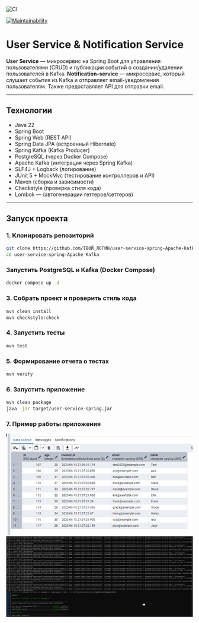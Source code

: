![CI](https://github.com/irinakomarchenko/user-service-spring/actions/workflows/ci.yml/badge.svg)

[![Maintainability](https://qlty.sh/badges/1d96f9b0-00d7-47ce-bd3a-f03a36f33f8c/maintainability.svg)](https://qlty.sh/gh/irinakomarchenko/projects/user-service-spring-Apache-Kafka)

# User Service & Notification Service

**User Service** — микросервис на Spring Boot для управления пользователями (CRUD) и публикации событий о создании/удалении пользователей в Kafka.
**Notification-service** —  микросервис, который слушает события из Kafka и отправляет email-уведомления пользователям. Также предоставляет API для отправки email.


---

## Технологии

- Java 22
- Spring Boot
- Spring Web (REST API)
- Spring Data JPA (встроенный Hibernate)
- Spring Kafka (Kafka Producer)
- PostgreSQL (через Docker Compose)
- Apache Kafka (интеграция через Spring Kafka)
- SLF4J + Logback (логирование)
- JUnit 5 + MockMvc (тестирование контроллеров и API)
- Maven (сборка и зависимости)
- Checkstyle (проверка стиля кода)
- Lombok — (автогенерации геттеров/сеттеров)
---

## Запуск проекта

### 1. Клонировать репозиторий

```sh
git clone https://github.com/ТВОЙ_ЛОГИН/user-service-spring-Apache-Kafka.git
cd user-service-spring-Apache Kafka
```
###  Запустить PostgreSQL и Kafka (Docker Compose)
```sh
docker compose up -d
```
### 3. Собрать проект и проверить стиль кода

```sh
mvn clean install
mvn checkstyle:check
```
### 4. Запустить тесты

```sh
mvn test
```
### 5. Формирование отчета о тестах

```sh
mvn verify
```

### 6. Запустить приложение


```sh
mvn clean package
java -jar target/user-service-spring.jar
```

### 7. Пример работы приложения
![img_1.png](readme-resources/img_1.png)
![img_2.png](readme-resources/img_2.png)